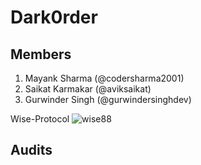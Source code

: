 # Dark0rder

## Members

1. Mayank Sharma (@codersharma2001) 
2. Saikat Karmakar (@aviksaikat)
3. Gurwinder Singh (@gurwindersinghdev)


Wise-Protocol
![wise88](https://github.com/gurwindersinghdev/.github/assets/112465044/2902ccff-9a25-4d85-bcba-f51e7a75f38b)



## Audits
